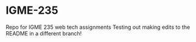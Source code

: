 # IGME-235
Repo for IGME 235 web tech assignments
Testing out making edits to the README in a different branch!
